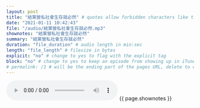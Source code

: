 ```yaml
---
layout: post
title: "結黨營私社會生存就必然" # quotes allow forbidden characters like the colon
date: "2021-01-11 10:42:43"
file: "/audio/結黨營私社會生存就必然.mp3"
shownotes: "結黨營私社會生存就必然"
summary: "結黨營私社會生存就必然"
duration: "file_duration" # audio length in min:sec
length: "file_length" # filesize in bytes
explicit: "no" # change to yes to flag with the explicit tag
block: "no" # change to yes to keep an episode from showing up in iTunes
# permalink: /1 # will be the ending part of the pages URL, delete to default to the title
---
```


<audio controls>
<source src="{{site.url}}{{site.baseurl}}{{ page.file }}" type="audio/x-mp3">
Your browser does not support the audio element.
</audio>
{{ page.shownotes }}
